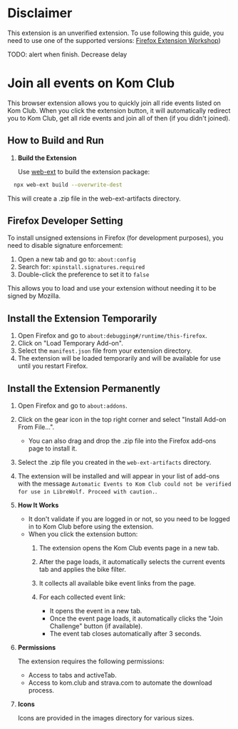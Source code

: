 # Disclaimer
This extension is an unverified extension. To use following this guide, you need to use one of the supported versions:
[Firefox Extension Workshop](https://extensionworkshop.com/documentation/publish/signing-and-distribution-overview/#signing-your-addons))

TODO: alert when finish. Decrease delay

# Join all events on Kom Club

This browser extension allows you to quickly join all ride events listed on Kom Club. When you click the extension button, it will automatically redirect you to Kom Club, get all ride events and join all of then (if you didn't joined).

## How to Build and Run

1. **Build the Extension**

   Use [web-ext](https://github.com/mozilla/web-ext) to build the extension package:

 ```sh
   npx web-ext build --overwrite-dest
   ```

   This will create a .zip file in the web-ext-artifacts directory.

## Firefox Developer Setting

To install unsigned extensions in Firefox (for development purposes), you need to disable signature enforcement:

1. Open a new tab and go to: `about:config`
2. Search for: `xpinstall.signatures.required`
3. Double-click the preference to set it to `false`

This allows you to load and use your extension without needing it to be signed by Mozilla.

## Install the Extension Temporarily
1. Open Firefox and go to `about:debugging#/runtime/this-firefox`.
2. Click on "Load Temporary Add-on".
3. Select the `manifest.json` file from your extension directory.
4. The extension will be loaded temporarily and will be available for use until you restart Firefox.


## Install the Extension Permanently
1. Open Firefox and go to `about:addons`.
2. Click on the gear icon in the top right corner and select "Install Add-on From File...".
    - You can also drag and drop the .zip file into the Firefox add-ons page to install it.
3. Select the .zip file you created in the `web-ext-artifacts` directory.
4. The extension will be installed and will appear in your list of add-ons with the message ``Automatic Events to Kom Club could not be verified for use in LibreWolf. Proceed with caution.``.

3. **How It Works**

    - It don't validate if you are logged in or not, so you need to be logged in to Kom Club before using the extension.
   - When you click the extension button:
     1. The extension opens the Kom Club events page in a new tab.

     2. After the page loads, it automatically selects the current events tab and applies the bike filter.

     3. It collects all available bike event links from the page.

     4. For each collected event link:
        - It opens the event in a new tab.
        - Once the event page loads, it automatically clicks the "Join Challenge" button (if available).
        - The event tab closes automatically after 3 seconds.

4. **Permissions**

   The extension requires the following permissions:

   - Access to tabs and activeTab.
   - Access to kom.club and strava.com to automate the download process.

5. **Icons**

   Icons are provided in the images directory for various sizes.
